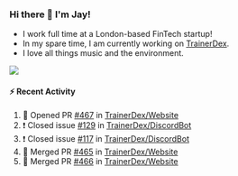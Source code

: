 ### Hi there 👋 I'm Jay!
* I work full time at a London-based FinTech startup!
* In my spare time, I am currently working on [TrainerDex](https://www.github.com/TrainerDex).
* I love all things music and the environment.

[<img src="https://github-readme-stats.vercel.app/api/wakatime?username=TurnrDev&layout=compact&custom_title=Last 7 Days Language Breakdown" />](https://wakatime.com/@TurnrDev)  

#### :zap: Recent Activity
<!--START_SECTION:activity-->
1. 💪 Opened PR [#467](https://github.com/TrainerDex/Website/pull/467) in [TrainerDex/Website](https://github.com/TrainerDex/Website)
2. ❗️ Closed issue [#129](https://github.com/TrainerDex/DiscordBot/issues/129) in [TrainerDex/DiscordBot](https://github.com/TrainerDex/DiscordBot)
3. ❗️ Closed issue [#117](https://github.com/TrainerDex/DiscordBot/issues/117) in [TrainerDex/DiscordBot](https://github.com/TrainerDex/DiscordBot)
4. 🎉 Merged PR [#465](https://github.com/TrainerDex/Website/pull/465) in [TrainerDex/Website](https://github.com/TrainerDex/Website)
5. 🎉 Merged PR [#466](https://github.com/TrainerDex/Website/pull/466) in [TrainerDex/Website](https://github.com/TrainerDex/Website)
<!--END_SECTION:activity-->
